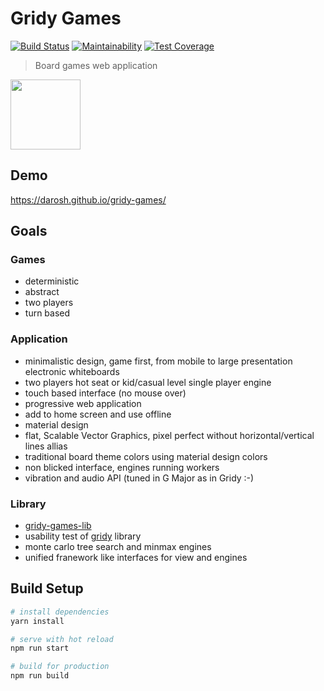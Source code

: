 # Gridy Games

[![Build Status](https://travis-ci.org/darosh/gridy-games.svg?branch=master)](https://travis-ci.org/darosh/gridy-games)
[![Maintainability](https://api.codeclimate.com/v1/badges/20d1d52d4e8419971228/maintainability)](https://codeclimate.com/github/darosh/gridy-games/maintainability)
[![Test Coverage](https://api.codeclimate.com/v1/badges/20d1d52d4e8419971228/test_coverage)](https://codeclimate.com/github/darosh/gridy-games/test_coverage)

> Board games web application

<img src="https://darosh.github.io/gridy-games/static/img/vector/icon-web.svg" width="112">

## Demo

https://darosh.github.io/gridy-games/

## Goals


### Games

- deterministic
- abstract
- two players
- turn based

### Application

- minimalistic design, game first, from mobile to large presentation electronic whiteboards
- two players hot seat or kid/casual level single player engine
- touch based interface (no mouse over)
- progressive web application
- add to home screen and use offline
- material design
- flat, Scalable Vector Graphics, pixel perfect without horizontal/vertical lines allias
- traditional board theme colors using material design colors
- non blicked interface, engines running workers
- vibration and audio API (tuned in G Major as in Gridy :-)


### Library

- [gridy-games-lib](https://github.com/darosh/gridy-games-lib)
- usability test of [gridy](https://github.com/darosh/gridy) library
- monte carlo tree search and minmax engines
- unified franework like interfaces for view and engines


## Build Setup

``` bash
# install dependencies
yarn install

# serve with hot reload
npm run start

# build for production
npm run build
